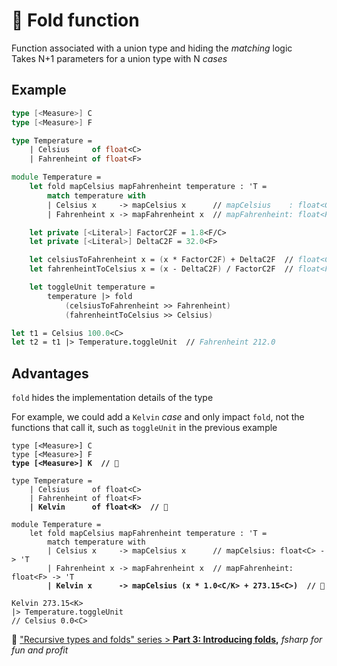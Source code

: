 # 🚀 Fold function

Function associated with a union type and hiding the _matching_ logic\
Takes N+1 parameters for a union type with N _cases_

## **Example**

```fsharp
type [<Measure>] C
type [<Measure>] F

type Temperature =
    | Celsius     of float<C>
    | Fahrenheint of float<F>

module Temperature =
    let fold mapCelsius mapFahrenheint temperature : 'T =
        match temperature with
        | Celsius x     -> mapCelsius x      // mapCelsius    : float<C> -> 'T
        | Fahrenheint x -> mapFahrenheint x  // mapFahrenheint: float<F> -> 'T

    let private [<Literal>] FactorC2F = 1.8<F/C>
    let private [<Literal>] DeltaC2F = 32.0<F>

    let celsiusToFahrenheint x = (x * FactorC2F) + DeltaC2F  // float<C> -> float<F>
    let fahrenheintToCelsius x = (x - DeltaC2F) / FactorC2F  // float<F> -> float<C>

    let toggleUnit temperature =
        temperature |> fold
            (celsiusToFahrenheint >> Fahrenheint)
            (fahrenheintToCelsius >> Celsius)

let t1 = Celsius 100.0<C>
let t2 = t1 |> Temperature.toggleUnit  // Fahrenheint 212.0
```

## Advantages

`fold` hides the implementation details of the type

For example, we could add a `Kelvin` _case_ and only impact `fold`, not the functions that call it, such as `toggleUnit` in the previous example

<pre class="language-fsharp"><code class="lang-fsharp">type [&#x3C;Measure>] C
type [&#x3C;Measure>] F
<strong>type [&#x3C;Measure>] K  // 🌟
</strong>
type Temperature =
    | Celsius     of float&#x3C;C>
    | Fahrenheint of float&#x3C;F>
<strong>    | Kelvin      of float&#x3C;K>  // 🌟
</strong>
module Temperature =
    let fold mapCelsius mapFahrenheint temperature : 'T =
        match temperature with
        | Celsius x     -> mapCelsius x      // mapCelsius: float&#x3C;C> -> 'T
        | Fahrenheint x -> mapFahrenheint x  // mapFahrenheint: float&#x3C;F> -> 'T
<strong>        | Kelvin x      -> mapCelsius (x * 1.0&#x3C;C/K> + 273.15&#x3C;C>)  // 🌟
</strong>
Kelvin 273.15&#x3C;K>
|> Temperature.toggleUnit
// Celsius 0.0&#x3C;C>
</code></pre>

🔗 ["Recursive types and folds" series > **Part 3: Introducing folds**](https://fsharpforfunandprofit.com/posts/recursive-types-and-folds-2/)**,** _fsharp for fun and profit_
